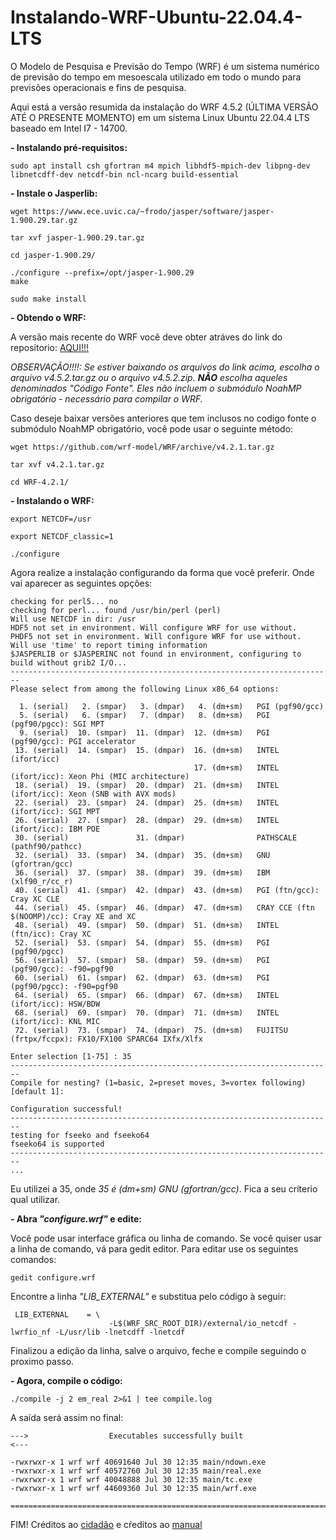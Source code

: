# Instalando-WRF-Ubuntu-22.04.4-LTS

O Modelo de Pesquisa e Previsão do Tempo (WRF) é um sistema numérico de previsão do tempo em mesoescala utilizado em todo o mundo para previsões operacionais e fins de pesquisa.

Aqui está a versão resumida da instalação do WRF 4.5.2 (ÚLTIMA VERSÃO ATÉ O PRESENTE MOMENTO) em um sistema Linux Ubuntu 22.04.4 LTS baseado em Intel I7 - 14700.

**- Instalando pré-requisitos:**

```
sudo apt install csh gfortran m4 mpich libhdf5-mpich-dev libpng-dev libnetcdff-dev netcdf-bin ncl-ncarg build-essential
```

**- Instale o Jasperlib:**

```
wget https://www.ece.uvic.ca/~frodo/jasper/software/jasper-1.900.29.tar.gz
```
```
tar xvf jasper-1.900.29.tar.gz 
```
```
cd jasper-1.900.29/
```
```
./configure --prefix=/opt/jasper-1.900.29
make
```
```
sudo make install
```

**- Obtendo o WRF:**

A versão mais recente do WRF você deve obter atráves do link do repositorio:
[AQUI!!!](https://github.com/wrf-model/WRF/releases/tag/v4.5.2)

_OBSERVAÇÃO!!!!: Se estiver baixando os arquivos do link acima, escolha o arquivo v4.5.2.tar.gz ou o arquivo v4.5.2.zip. **NÃO** escolha aqueles denominados "Código Fonte". Eles não incluem o submódulo NoahMP obrigatório - necessário para compilar o WRF._

Caso deseje baixar versões anteriores que tem inclusos no codigo fonte o submódulo NoahMP obrigatório, você pode usar o seguinte método:
```
wget https://github.com/wrf-model/WRF/archive/v4.2.1.tar.gz
```
```
tar xvf v4.2.1.tar.gz
```
```
cd WRF-4.2.1/
```

**- Instalando o WRF:**

```
export NETCDF=/usr
```
```
export NETCDF_classic=1
```
```
./configure
```
Agora realize a instalação configurando da forma que você preferir. Onde vai aparecer as seguintes opções:

```
checking for perl5... no
checking for perl... found /usr/bin/perl (perl)
Will use NETCDF in dir: /usr
HDF5 not set in environment. Will configure WRF for use without.
PHDF5 not set in environment. Will configure WRF for use without.
Will use 'time' to report timing information
$JASPERLIB or $JASPERINC not found in environment, configuring to build without grib2 I/O...
------------------------------------------------------------------------
Please select from among the following Linux x86_64 options:

  1. (serial)   2. (smpar)   3. (dmpar)   4. (dm+sm)   PGI (pgf90/gcc)
  5. (serial)   6. (smpar)   7. (dmpar)   8. (dm+sm)   PGI (pgf90/pgcc): SGI MPT
  9. (serial)  10. (smpar)  11. (dmpar)  12. (dm+sm)   PGI (pgf90/gcc): PGI accelerator
 13. (serial)  14. (smpar)  15. (dmpar)  16. (dm+sm)   INTEL (ifort/icc)
                                         17. (dm+sm)   INTEL (ifort/icc): Xeon Phi (MIC architecture)
 18. (serial)  19. (smpar)  20. (dmpar)  21. (dm+sm)   INTEL (ifort/icc): Xeon (SNB with AVX mods)
 22. (serial)  23. (smpar)  24. (dmpar)  25. (dm+sm)   INTEL (ifort/icc): SGI MPT
 26. (serial)  27. (smpar)  28. (dmpar)  29. (dm+sm)   INTEL (ifort/icc): IBM POE
 30. (serial)               31. (dmpar)                PATHSCALE (pathf90/pathcc)
 32. (serial)  33. (smpar)  34. (dmpar)  35. (dm+sm)   GNU (gfortran/gcc)
 36. (serial)  37. (smpar)  38. (dmpar)  39. (dm+sm)   IBM (xlf90_r/cc_r)
 40. (serial)  41. (smpar)  42. (dmpar)  43. (dm+sm)   PGI (ftn/gcc): Cray XC CLE
 44. (serial)  45. (smpar)  46. (dmpar)  47. (dm+sm)   CRAY CCE (ftn $(NOOMP)/cc): Cray XE and XC
 48. (serial)  49. (smpar)  50. (dmpar)  51. (dm+sm)   INTEL (ftn/icc): Cray XC
 52. (serial)  53. (smpar)  54. (dmpar)  55. (dm+sm)   PGI (pgf90/pgcc)
 56. (serial)  57. (smpar)  58. (dmpar)  59. (dm+sm)   PGI (pgf90/gcc): -f90=pgf90
 60. (serial)  61. (smpar)  62. (dmpar)  63. (dm+sm)   PGI (pgf90/pgcc): -f90=pgf90
 64. (serial)  65. (smpar)  66. (dmpar)  67. (dm+sm)   INTEL (ifort/icc): HSW/BDW
 68. (serial)  69. (smpar)  70. (dmpar)  71. (dm+sm)   INTEL (ifort/icc): KNL MIC
 72. (serial)  73. (smpar)  74. (dmpar)  75. (dm+sm)   FUJITSU (frtpx/fccpx): FX10/FX100 SPARC64 IXfx/Xlfx

Enter selection [1-75] : 35
------------------------------------------------------------------------
Compile for nesting? (1=basic, 2=preset moves, 3=vortex following) [default 1]: 

Configuration successful! 
------------------------------------------------------------------------
testing for fseeko and fseeko64
fseeko64 is supported
------------------------------------------------------------------------
...
```
Eu utilizei a 35, onde _35 é (dm+sm) GNU (gfortran/gcc)_. Fica a seu críterio qual utilizar.

**- Abra _"configure.wrf"_ e edite:**

Você pode usar interface gráfica ou linha de comando. Se você quiser usar a linha de comando, vá para gedit editor. Para editar use os seguintes comandos:
```
gedit configure.wrf
```
Encontre a linha _"LIB_EXTERNAL"_ e substitua pelo código à seguir:
```
 LIB_EXTERNAL    = \
                      -L$(WRF_SRC_ROOT_DIR)/external/io_netcdf -lwrfio_nf -L/usr/lib -lnetcdff -lnetcdf     
```
Finalizou a edição da linha, salve o arquivo, feche e compile seguindo o proximo passo.

**- Agora, compile o código:**
```
./compile -j 2 em_real 2>&1 | tee compile.log
```
A saída será assim no final:
```
--->                  Executables successfully built                  <---
 
-rwxrwxr-x 1 wrf wrf 40691640 Jul 30 12:35 main/ndown.exe
-rwxrwxr-x 1 wrf wrf 40572760 Jul 30 12:35 main/real.exe
-rwxrwxr-x 1 wrf wrf 40048888 Jul 30 12:35 main/tc.exe
-rwxrwxr-x 1 wrf wrf 44609360 Jul 30 12:35 main/wrf.exe
 
==========================================================================
```

FIM!
Créditos ao [cidadão](https://pratiman-91.github.io/2020/07/28/Installing-WRF-4.2.1-on-Ubuntu-LTS-20.04.html) e cŕeditos ao [manual](https://www2.mmm.ucar.edu/wrf/OnLineTutorial/compilation_tutorial.php#STEP4)
